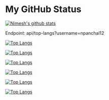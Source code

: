 # My GitHub Status

[![Nimesh's github stats](https://github-readme-stats.vercel.app/api?username=npanchal12&show_icons=true&theme=radical)](https://github.com/anuraghazra/github-readme-stats)


Endpoint: api/top-langs?username=npanchal12

[![Top Langs](https://github-readme-stats.vercel.app/api/top-langs/?username=npanchal12)](https://github.com/npanchal12/github-readme-stats)


[![Top Langs](https://github-readme-stats.vercel.app/api/top-langs/?username=npanchal12&exclude_repo=github-readme-stats,npanchal12.github.io)](https://github.com/npanchal12/github-readme-stats)


[![Top Langs](https://github-readme-stats.vercel.app/api/top-langs/?username=npanchal12&hide=javascript,html)](https://github.com/npanchal12/github-readme-stats)

[![Top Langs](https://github-readme-stats.vercel.app/api/top-langs/?username=npanchal12&langs_count=8)](https://github.com/npanchal12/github-readme-stats)


[![Top Langs](https://github-readme-stats.vercel.app/api/top-langs/?username=npanchal12&layout=compact)](https://github.com/npanchal12/github-readme-stats)


[![Top Langs](https://github-readme-stats.vercel.app/api/top-langs/?username=npanchal12&hide_progress=true)](https://github.com/npanchal12/github-readme-stats)
